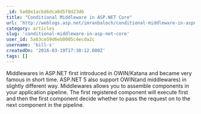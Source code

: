 ```yaml
---
_id: 5a88e1acbd6dca0d5f0d23d6
title: "Conditional Middleware in ASP.NET Core"
url: 'http://weblogs.asp.net/imranbaloch/conditional-middleware-in-aspnet-core'
category: articles
slug: 'conditional-middleware-in-asp-net-core'
user_id: 5a83ce59d6eb0005c4ecda2c
username: 'bill-s'
createdOn: '2016-03-19T17:30:12.000Z'
tags: []
---
```


  Middlewares in ASP.NET first introduced in OWIN/Katana and became very famous in short time. ASP.NET 5 also support OWIN(and middlewares) in slightly different way. Middlewares allows you to assemble components in your application pipeline. The first registered component will execute first and then the first component decide whether to pass the request on to the next component in the pipeline.
